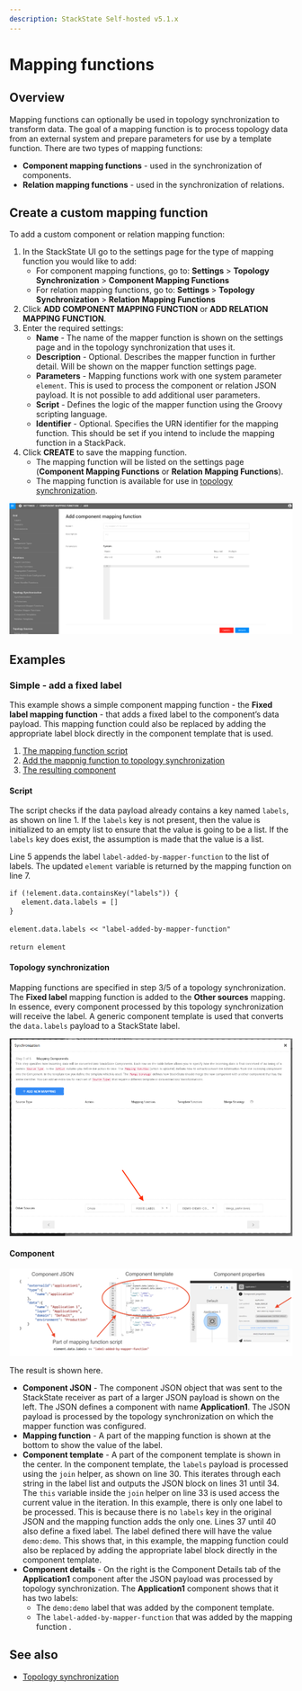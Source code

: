 ```yaml
---
description: StackState Self-hosted v5.1.x 
---
```


# Mapping functions

## Overview

Mapping functions can optionally be used in topology synchronization to transform data. The goal of a mapping function is to process topology data from an external system and prepare parameters for use by a template function. There are two types of mapping functions:

* **Component mapping functions** - used in the synchronization of components.
* **Relation mapping functions** - used in the synchronization of relations.

## Create a custom mapping function

To add a custom component or relation mapping function: 

1. In the StackState UI go to the settings page for the type of mapping function you would like to add:
   * For component mapping functions, go to: **Settings** > **Topology Synchronization** > **Component Mapping Functions**
   * For relation mapping functions, go to: **Settings** > **Topology Synchronization** > **Relation Mapping Functions**
2. Click **ADD COMPONENT MAPPING FUNCTION** or **ADD RELATION MAPPING FUNCTION**.
3. Enter the required settings:
   * **Name** - The name of the mapper function is shown on the settings page and in the topology synchronization that uses it. 
   * **Description** - Optional. Describes the mapper function in further detail. Will be shown on the mapper function settings page.
   * **Parameters** - Mapping functions work with one system parameter `element`. This is used to process the component or relation JSON payload. It is not possible to add additional user parameters.
   * **Script** - Defines the logic of the mapper function using the Groovy scripting language.
   * **Identifier** - Optional. Specifies the URN identifier for the mapping function. This should be set if you intend to include the mapping function in a StackPack.
4. Click **CREATE** to save the mapping function.
   * The mapping function will be listed on the settings page (**Component Mapping Functions** or **Relation Mapping Functions**).
   * The mapping function is available for use in [topology synchronization](/configure/topology/sync.md).

![Mapper function](../../../.gitbook/assets/mapping_function.png)

## Examples

### Simple - add a fixed label

This example shows a simple component mapping function - the **Fixed label mapping function** - that adds a fixed label to the component’s data payload. This mapping function could also be replaced by adding the appropriate label block directly in the component template that is used.

1. [The mapping function script](#script)
2. [Add the mappnig function to topology synchronization](#topology-synchronization)
3. [The resulting component](#component)

#### Script 

The script checks if the data payload already contains a key named `labels`, as shown on line 1. If the `labels` key is not present, then the value is initialized to an empty list to ensure that the value is going to be a list. If the `labels` key does exist, the assumption is made that the value is a list.

Line 5 appends the label `label-added-by-mapper-function` to the list of labels. The updated `element` variable is returned by the mapping function on line 7. 

```commandline
if (!element.data.containsKey("labels")) {
   element.data.labels = []
}

element.data.labels << "label-added-by-mapper-function"

return element
```

#### Topology synchronization

Mapping functions are specified in step 3/5 of a topology synchronization. The **Fixed label** mapping function is added to the **Other sources** mapping. In essence, every component processed by this topology synchronization will receive the label. A generic component template is used that converts the `data.labels` payload to a StackState label.

![Topology synchronization](/.gitbook/assets/v51_simple_mapping_synchronization.png)

#### Component

![Component with label](/.gitbook/assets/v51_simple_mapping_result.png)

The result is shown here.

* **Component JSON** - The component JSON object that was sent to the StackState receiver as part of a larger JSON payload is shown on the left. The JSON defines a component with name **Application1**. The JSON payload is processed by the topology synchronization on which the mapper function was configured.
* **Mapping function** - A part of the mapping function is shown at the bottom to show the value of the label.
* **Component template** - A part of the component template is shown in the center. In the component template, the `labels` payload is processed using the `join` helper, as shown on line 30. This iterates through each string in the label list and outputs the JSON block on lines 31 until 34. The `this` variable inside the `join` helper on line 33 is used access the current value in the iteration. In this example, there is only one label to be processed. This is because there is no `labels` key in the original JSON and the mapping function adds the only one. Lines 37 until 40 also define a fixed label. The label defined there will have the value `demo:demo`. This shows that, in this example, the mapping function could also be replaced by adding the appropriate label block directly in the component template.
* **Component details** - On the right is the Component Details tab of the **Application1** component after the JSON payload was processed by topology synchronization. 
The **Application1** component shows that it has two labels:
  * The `demo:demo` label that was added by the component template. 
  * The `label-added-by-mapper-function` that was added by the mapping function .





## See also

* [Topology synchronization](/configure/topology/sync.md)
